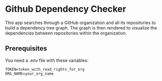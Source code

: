 # Github Dependency Checker

This app searches through a GitHub organization and all its repositories to build a dependency tree graph. The graph is then rendered to visualize the dependencies between repositories within the organization.

## Prerequisites

You need a .env file with these variables:

```
TOKEN=token_with_read_rights_for_org
ORG_NAME=your_org_name
```
